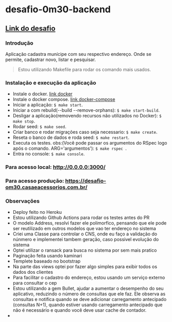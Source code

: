 # desafio-0m30-backend
## [Link do desafio](https://github.com/OM30/desafio-OM30/blob/master/DesafioBackendRuby.md)

### Introdução
  Aplicação cadastra munícipe com seu respectivo endereço. Onde se permite, cadastrar novo, listar e pesquisar.

> Estou utilizando Makefile para rodar os comando mais usados.

### Instalação e execução da aplicação
- Instale o docker. [link docker](https://docs.docker.com/compose/install/)
- Instale o docker compose. [link docker-compose](https://docs.docker.com/compose/install/linux/)
- Iniciar a aplicação: ``$ make start``.
- Iniciar a com rebuild(--build --remove-orphans): ``$ make start-build``.
- Desligar a aplicação(removendo recursos não utilizados no Docker): ``$ make stop``.
- Rodar seed: ``$ make seed``.
- Criar banco e rodar migrações caso seja necessario: ``$ make create``.
- Reseta o banco de dados e roda seed: ``$ make restart``.
- Executa os testes. obs:(Você pode passar os argumentos do RSpec logo após o comando. ARG='argumentos'): ``$ make rspec ``.
- Entra no console: ``$ make console``.

### Para acesso local: http://0.0.0.0:3000/

### Para acesso produção: https://desafio-om30.casaeacessorios.com.br/

### Observações
  - Deploy feito no Heroku
  - Estou utilizando Github Actions para rodar os testes antes do PR
  - O modelo Address, resolvi fazer ele polimorfico, pensando que ele pode ser reutilizado em outros modelos que vao ter endereço no sistema
  - Criei uma Classe para controlar o CNS, onde eu faço a validação do núnmero e implementei tambem geração, caso possivel evolução do sistema
  - Optei utilizar o ransack para busca no sistema por sem mais pratico
  - Paginação feita usando kaminari
  - Templete baseado no bootstrap
  - Na parte das views optei por fazer algo simples para exibir todos os dados dos clientes
  - Para facilitar o cadastro do endereço, estou usando um serviço externo para consultar o cep
  - Estou utilizando a gem Bullet, ajudar a aumentar o desempenho do seu aplicativo, reduzindo o número de consultas que ele faz. Ele observa as consultas e notifica quando se deve adicionar carregamento antecipado (consultas N+1), quando estiver usando carregamento antecipado que não é necessário e quando você deve usar cache de contador.
  - 